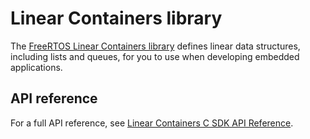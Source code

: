 # Linear Containers library<a name="lib-linear"></a>

The [FreeRTOS Linear Containers library](https://docs.aws.amazon.com/freertos/latest/lib-ref/c-sdk/linear_containers/index.html) defines linear data structures, including lists and queues, for you to use when developing embedded applications\.

## API reference<a name="freertos-linear-api"></a>

For a full API reference, see [Linear Containers C SDK API Reference](https://docs.aws.amazon.com/freertos/latest/lib-ref/c-sdk/linear_containers/index.html)\.